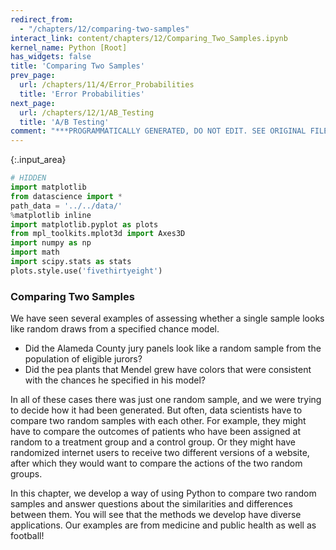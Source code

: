 ```yaml
---
redirect_from:
  - "/chapters/12/comparing-two-samples"
interact_link: content/chapters/12/Comparing_Two_Samples.ipynb
kernel_name: Python [Root]
has_widgets: false
title: 'Comparing Two Samples'
prev_page:
  url: /chapters/11/4/Error_Probabilities
  title: 'Error Probabilities'
next_page:
  url: /chapters/12/1/AB_Testing
  title: 'A/B Testing'
comment: "***PROGRAMMATICALLY GENERATED, DO NOT EDIT. SEE ORIGINAL FILES IN /content***"
---
```




{:.input_area}
```python
# HIDDEN
import matplotlib
from datascience import *
path_data = '../../data/'
%matplotlib inline
import matplotlib.pyplot as plots
from mpl_toolkits.mplot3d import Axes3D
import numpy as np
import math
import scipy.stats as stats
plots.style.use('fivethirtyeight')
```


### Comparing Two Samples
We have seen several examples of assessing whether a single sample looks like random draws from a specified chance model. 
- Did the Alameda County jury panels look like a random sample from the population of eligible jurors?
- Did the pea plants that Mendel grew have colors that were consistent with the chances he specified in his model?

In all of these cases there was just one random sample, and we were trying to decide how it had been generated. But often, data scientists have to compare two random samples with each other. For example, they might have to compare the outcomes of patients who have been assigned at random to a treatment group and a control group. Or they might have randomized internet users to receive two different versions of a website, after which they would want to compare the actions of the two random groups.

In this chapter, we develop a way of using Python to compare two random samples and answer questions about the similarities and differences between them. You will see that the methods we develop have diverse applications. Our examples are from medicine and public health as well as football!

